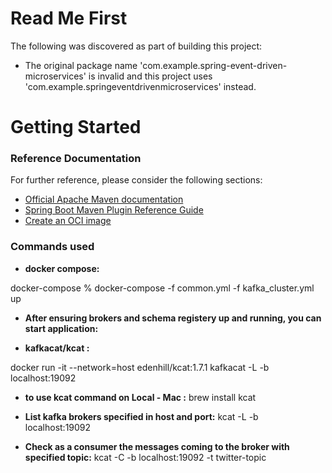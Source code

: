 # Read Me First
The following was discovered as part of building this project:

* The original package name 'com.example.spring-event-driven-microservices' is invalid and this project uses 'com.example.springeventdrivenmicroservices' instead.

# Getting Started

### Reference Documentation
For further reference, please consider the following sections:

* [Official Apache Maven documentation](https://maven.apache.org/guides/index.html)
* [Spring Boot Maven Plugin Reference Guide](https://docs.spring.io/spring-boot/docs/3.2.5/maven-plugin/reference/html/)
* [Create an OCI image](https://docs.spring.io/spring-boot/docs/3.2.5/maven-plugin/reference/html/#build-image)

### Commands used 

* **docker compose:**

docker-compose % docker-compose -f common.yml -f kafka_cluster.yml up

* **After ensuring brokers and schema registery up and running, you can start application:**


* **kafkacat/kcat :**

docker run -it --network=host edenhill/kcat:1.7.1 kafkacat -L -b localhost:19092

* **to use kcat command on Local - Mac :**
  brew install kcat

* **List kafka brokers specified in host and port:**
  kcat -L -b localhost:19092

* **Check as a consumer the messages coming to the broker with specified topic:**
kcat -C -b localhost:19092 -t twitter-topic